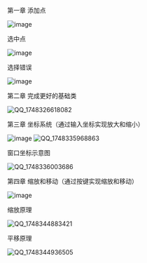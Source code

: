 第一章
添加点

![image](https://github.com/user-attachments/assets/6b9e5fe5-3fd1-466d-a047-231873d7f455)

选中点

![image](https://github.com/user-attachments/assets/d5a916b5-db3c-49df-ab32-37e5990f24be)

选择错误

![image](https://github.com/user-attachments/assets/bbab8a74-edcb-4d66-9a2c-af4b7dbf80e8)

第二章
完成更好的基础类

![QQ_1748326618082](https://github.com/user-attachments/assets/b05ea94d-b10c-4684-a152-62b0c63d3241)

第三章
坐标系统（通过输入坐标实现放大和缩小）

![image](https://github.com/user-attachments/assets/296872f0-6e38-495d-9ddc-9fba8b83036c)
![QQ_1748335968863](https://github.com/user-attachments/assets/2026ef64-6d7e-48a9-9014-1f1c65339f98)

窗口坐标示意图

![QQ_1748336003686](https://github.com/user-attachments/assets/7d461eaf-778c-4fd8-8a55-cabaea6bf5a2)

第四章
缩放和移动（通过按键实现缩放和移动）

![image](https://github.com/user-attachments/assets/5f7acbcf-40fa-4b88-b871-54440f6f5609)

缩放原理

![QQ_1748344883421](https://github.com/user-attachments/assets/074d9c09-b8a2-42ce-9421-30473238fb3d)

平移原理

![QQ_1748344936505](https://github.com/user-attachments/assets/dba4e16a-b2ac-480f-ab41-86d09a1bd357)
